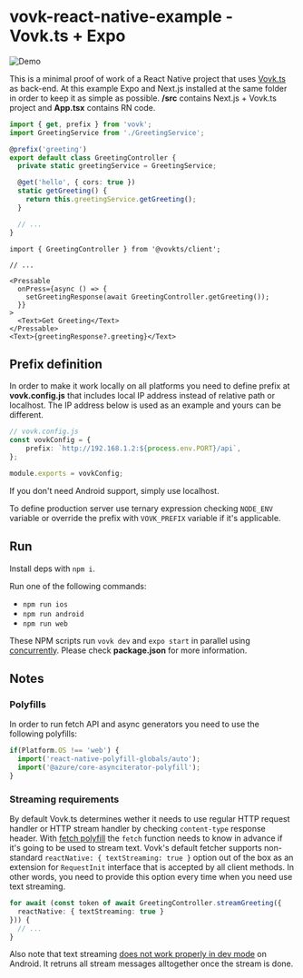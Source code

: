 # vovk-react-native-example - Vovk.ts + Expo

![Demo](https://github.com/finom/vovk-react-native-example/assets/1082083/853878d2-461b-467e-852c-c0e5149fe761)

This is a minimal proof of work of a React Native project that uses [Vovk.ts](https://vovk.dev/) as back-end. At this example Expo and Next.js installed at the same folder in order to keep it as simple as possible. **/src** contains Next.js + Vovk.ts project and **App.tsx** contains RN code.

```ts
import { get, prefix } from 'vovk';
import GreetingService from './GreetingService';

@prefix('greeting')
export default class GreetingController {
  private static greetingService = GreetingService;

  @get('hello', { cors: true })
  static getGreeting() {
    return this.greetingService.getGreeting();
  }

  // ...
}
```

```tsx
import { GreetingController } from '@vovkts/client';

// ...

<Pressable 
  onPress={async () => {
    setGreetingResponse(await GreetingController.getGreeting());
  }}
>
  <Text>Get Greeting</Text>
</Pressable>
<Text>{greetingResponse?.greeting}</Text>
```

## Prefix definition

In order to make it work locally on all platforms you need to define prefix at **vovk.config.js** that includes local IP address instead of relative path or localhost. The IP address below is used as an example and yours can be different. 

```ts
// vovk.config.js
const vovkConfig = {
    prefix: `http://192.168.1.2:${process.env.PORT}/api`,
};

module.exports = vovkConfig;
```

If you don't need Android support, simply use localhost.

To define production server use ternary expression checking `NODE_ENV` variable or override the prefix with `VOVK_PREFIX` variable if it's applicable.

## Run

Install deps with `npm i`.

Run one of the following commands:

- `npm run ios`
- `npm run android`
- `npm run web`

These NPM scripts run `vovk dev` and `expo start` in parallel using [concurrently](https://www.npmjs.com/package/concurrently). Please check **package.json** for more information.

## Notes

### Polyfills

In order to run fetch API and async generators you need to use the following polyfills:

```ts
if(Platform.OS !== 'web') {
  import('react-native-polyfill-globals/auto');
  import('@azure/core-asynciterator-polyfill');
}
```

### Streaming requirements

By default Vovk.ts determines wether it needs to use regular HTTP request handler or HTTP stream handler by checking `content-type` response header. With [fetch polyfill](https://www.npmjs.com/package/react-native-fetch-api) the `fetch` function needs to know in advance if it's going to be used to stream text. Vovk's default fetcher supports non-standard `reactNative: { textStreaming: true }` option out of the box as an extension for `RequestInit` interface that is accepted by all client methods. In other words, you need to provide this option every time when you need use text streaming.

```ts
for await (const token of await GreetingController.streamGreeting({
  reactNative: { textStreaming: true }
})) {
  // ...
}
```

Also note that text streaming [does not work properly in dev mode](https://github.com/react-native-community/fetch/issues/13#issuecomment-1703097655) on Android. It retruns all stream messages alltogether once the stream is done.


